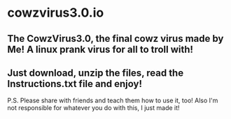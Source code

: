 # cowzvirus3.0.io
The CowzVirus3.0, the final cowz virus made by Me! A linux prank virus for all to troll with!
--------------
Just download, unzip the files, read the Instructions.txt file and enjoy!
--------------
P.S. Please share with friends and teach them how to use it, too! Also I'm not responsible for whatever you do with this,
I just made it!
